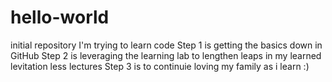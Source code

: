 # hello-world
initial repository
I'm trying to learn code
Step 1 is getting the basics down in GitHub
Step 2 is leveraging the learning lab to lengthen leaps in my learned levitation less lectures
Step 3 is to continuie loving my family as i learn :)
